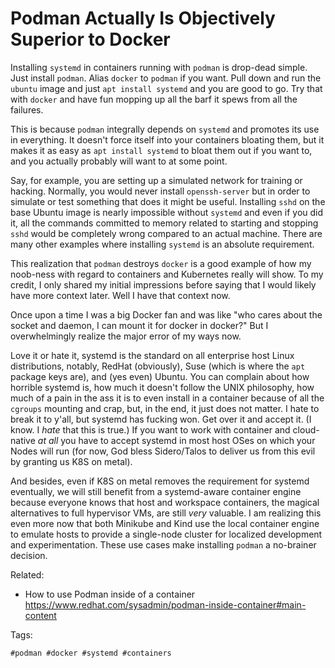 # Podman Actually Is Objectively Superior to Docker

Installing `systemd` in containers running with `podman` is drop-dead
simple. Just install `podman`. Alias `docker` to `podman` if you want.
Pull down and run the `ubuntu` image and just `apt install systemd` and
you are good to go. Try that with `docker` and have fun mopping up all
the barf it spews from all the failures. 

This is because `podman` integrally depends on `systemd` and promotes
its use in everything. It doesn't force itself into your containers
bloating them, but it makes it as easy as `apt install systemd` to bloat
them out if you want to, and you actually probably will want to at some
point.

Say, for example, you are setting up a simulated network for training or
hacking. Normally, you would never install `openssh-server` but in order
to simulate or test something that does it might be useful. Installing
`sshd` on the base Ubuntu image is nearly impossible without `systemd`
and even if you did it, all the commands committed to memory related to
starting and stopping `sshd` would be completely wrong compared to an
actual machine. There are many other examples where installing `systemd`
is an absolute requirement.

This realization that `podman` destroys `docker` is a good example of
how my noob-ness with regard to containers and Kubernetes really will
show. To my credit, I only shared my initial impressions before saying
that I would likely have more context later. Well I have that context
now. 

Once upon a time I was a big Docker fan and was like "who cares about
the socket and daemon, I can mount it for docker in docker?" But I
overwhelmingly realize the major error of my ways now.

Love it or hate it, systemd is the standard on all enterprise host Linux
distributions, notably, RedHat (obviously), Suse (which is where the
`apt` package keys are), and (yes even) Ubuntu. You can complain about
how horrible systemd is, how much it doesn't follow the UNIX philosophy,
how much of a pain in the ass it is to even install in a container
because of all the `cgroups` mounting and crap, but, in the end, it just
does not matter. I hate to break it to y'all, but systemd has fucking
won. Get over it and accept it. (I know. I *hate* that this is true.) If
you want to work with container and cloud-native *at all* you have to
accept systemd in most host OSes on which your Nodes will run (for now,
God bless Sidero/Talos to deliver us from this evil by granting us K8S
on metal).

And besides, even if K8S on metal removes the requirement for systemd
eventually, we will still benefit from a systemd-aware container engine
because everyone knows that host and workspace containers, the magical
alternatives to full hypervisor VMs, are still *very* valuable. I am
realizing this even more now that both Minikube and Kind use the local
container engine to emulate hosts to provide a single-node cluster for
localized development and experimentation. These use cases make
installing `podman` a no-brainer decision.

Related:

* How to use Podman inside of a container  
  <https://www.redhat.com/sysadmin/podman-inside-container#main-content>

Tags:

    #podman #docker #systemd #containers
